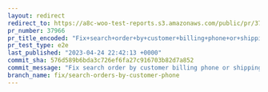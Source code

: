 ```yaml
---
layout: redirect
redirect_to: https://a8c-woo-test-reports.s3.amazonaws.com/public/pr/37966/e2e/index.html
pr_number: 37966
pr_title_encoded: "Fix+search+order+by+customer+billing+phone+or+shipping+phone"
pr_test_type: e2e
last_published: "2023-04-24 22:42:13 +0000"
commit_sha: 576d589b6bda3c726ef6fa27c916703b82d7a852
commit_message: "Fix search order by customer billing phone or shipping phone"
branch_name: fix/search-orders-by-customer-phone
---
```

